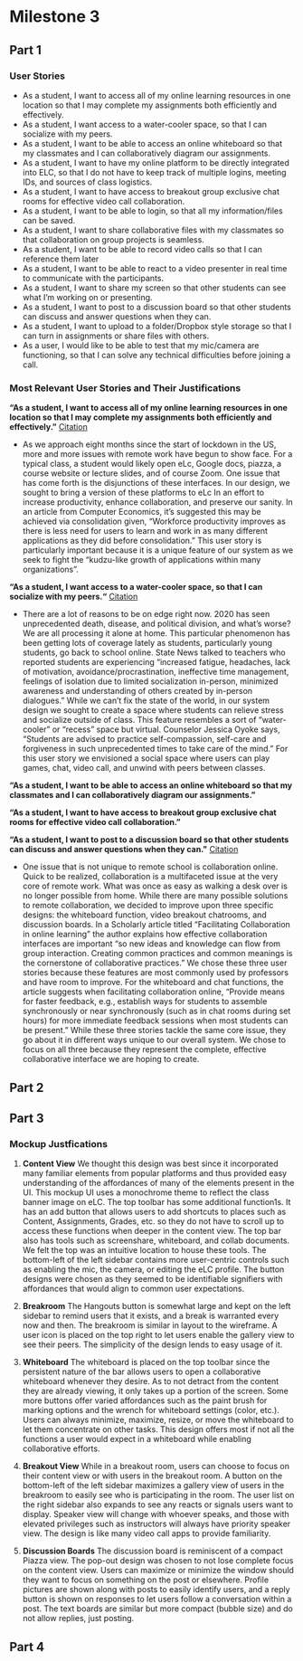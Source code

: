 # Milestone 3

## Part 1
### User Stories

* As a student, I want to access all of my online learning resources in one location so that I may complete my assignments both efficiently and effectively.
* As a student, I want access to a water-cooler space, so that I can socialize with my peers.
* As a student, I want to be able to access an online whiteboard so that my classmates and I can collaboratively diagram our assignments. 
* As a student, I want to have my online platform to be directly integrated into ELC, so that I do not have to keep track of multiple logins, meeting IDs, and sources of class  logistics. 
* As a  student, I want to have access to breakout group exclusive chat rooms for effective video call collaboration.
* As a student, I want to be able to login, so that all my information/files can be saved.
* As a student, I want to share collaborative files with my classmates so that collaboration on group projects is seamless.
* As a student, I want to be able to record video calls so that I can reference them later
* As a student, I want to be able to react to a video presenter in real time to communicate with the participants.
* As a student, I want to share my screen so that other students can see what I’m working on or presenting.
* As a student, I want to post to a discussion board so that other students can discuss and answer questions when they can.
* As a student, I want to upload to a folder/Dropbox style storage so that I can turn in assignments or share files with others.
* As a user, I would like to be able to test that my mic/camera are functioning, so that I can solve any technical difficulties before joining a call.

### Most Relevant User Stories and Their Justifications

**“As a student, I want to access all of my online learning resources in one location so that I may complete my assignments both efficiently and effectively.”**
[Citation](https://www.computereconomics.com/article.cfm?id=1287)

* As we approach eight months since the start of lockdown in the US, more and more issues with remote work have begun to show face. For a typical class, a student would likely open eLc, Google docs, piazza, a course website or lecture slides, and of course Zoom. One issue that has come forth is the disjunctions of these interfaces. In our design, we sought to bring a version of these platforms to eLc In an effort to increase productivity, enhance collaboration, and preserve our sanity. In an article from Computer Economics, it’s suggested  this may be achieved via consolidation given, “Workforce productivity improves as there is less need for users to learn and work in as many different applications as they did before consolidation.” This user story is particularly important because it is a unique feature of our system as we seek to fight the “kudzu-like growth of applications within many organizations”.

**“As a student, I want access to a water-cooler space, so that I can socialize with my peers.“**
[Citation](https://statenews.com/article/2020/07/students-share-impact-of-online-classes-on-their-mental-health?ct=content_open&cv=cbox_latest#:~:text=Having%20felt%20alone%20from%20the,a%20downfall%20of%20online%20courses.&text=%E2%80%9CDoing%20the%20online%20class%20by,harder%20to%20take%20care%20of.%E2%80%9D)

* There are a lot of reasons to be on edge right now. 2020 has seen unprecedented death, disease, and political division, and what’s worse? We are all processing it alone at home. This particular phenomenon has been getting lots of coverage lately as students, particularly young students, go back to school online. State News talked to teachers who reported students are experiencing “increased fatigue, headaches, lack of motivation, avoidance/procrastination, ineffective time management, feelings of isolation due to limited socialization in-person, minimized awareness and understanding of others created by in-person dialogues.” While we can’t fix the state of the world, in our system design we sought to create a space where students can relieve stress and socialize outside of class. This feature resembles a sort of “water-cooler” or “recess” space but virtual. Counselor Jessica Oyoke says, “Students are advised to practice self-compassion, self-care and forgiveness in such unprecedented times to take care of the mind.” For this user story we envisioned a social space where users can play games, chat, video call, and unwind with peers between classes. 

**“As a student, I want to be able to access an online whiteboard so that my classmates and I can collaboratively diagram our assignments.”**

**“As a  student, I want to have access to breakout group exclusive chat rooms for effective video call collaboration.”**

**“As a student, I want to post to a discussion board so that other students can discuss and answer questions when they can."**
[Citation](http://citeseerx.ist.psu.edu/viewdoc/download?doi=10.1.1.104.2245&rep=rep1&type=pdf)

* One issue that is not unique to remote school is collaboration online. Quick to be realized, collaboration is a multifaceted issue at the very core of remote work. What was once as easy as walking a desk over is no longer possible from home. While there are many possible solutions to remote collaboration, we decided to improve upon three specific designs: the whiteboard function, video breakout chatrooms, and discussion boards. In a Scholarly article titled “Facilitating Collaboration in online learning” the author explains how effective collaboration interfaces are important “so new ideas and knowledge can flow from group interaction. Creating common practices and common meanings is the cornerstone of collaborative practices.” We chose these three user stories because these features are most commonly used by professors and have room to improve. For the whiteboard and chat functions, the article suggests when facilitating collaboration online, “Provide means for faster feedback, e.g., establish ways for students to assemble synchronously or near synchronously (such as in chat rooms during set hours) for more immediate feedback sessions when most students can be present.” While these three stories tackle the same core issue, they go about it in different ways unique to our overall system. We chose to focus on all three because they represent the complete, effective collaborative interface we are hoping to create. 

## Part 2

## Part 3

### Mockup Justfications

1. **Content View** We thought this design was best since it incorporated many familiar elements from popular platforms and thus provided easy understanding of the affordances of many of the elements present in the UI. This mockup UI uses a monochrome theme to reflect the class banner image on eLC. The top toolbar has some additional function1s. It has an add button that allows users to add shortcuts to places such as Content, Assignments, Grades, etc. so they do not have to scroll up to access these functions when deeper in the content view. The top bar also has tools such as screenshare, whiteboard, and collab documents. We felt the top was an intuitive location to house these tools. The bottom-left of the left sidebar contains more user-centric controls such as enabling the mic, the camera, or editing the eLC profile. The button designs were chosen as they seemed to be identifiable signifiers with affordances that would align to common user expectations.



2. **Breakroom** The Hangouts button is somewhat large and kept on the left sidebar to remind users that it exists, and a break is warranted every now and then. The breakroom is similar in layout to the wireframe. A user icon is placed on the top right to let users enable the gallery view to see their peers. The simplicity of the design lends to easy usage of it.

3. **Whiteboard** The whiteboard is placed on the top toolbar since the persistent nature of the bar allows users to open a collaborative whiteboard whenever they desire. As to not detract from the content they are already viewing, it only takes up a portion of the screen. Some more buttons offer varied affordances such as the paint brush for marking options and the wrench for whiteboard settings (color, etc.). Users can always minimize, maximize, resize, or move the whiteboard to let them concentrate on other tasks. This design offers most if not all the functions a user would expect in a whiteboard while enabling collaborative efforts.


4. **Breakout View** While in a breakout room, users can choose to focus on their content view or with users in the breakout room. A button on the bottom-left of the left sidebar maximizes a gallery view of users in the breakroom to easily see who is participating in the room. The user list on the right sidebar also expands to see any reacts or signals users want to display. Speaker view will change with whoever speaks, and those with elevated privileges such as instructors will always have priority speaker view. The design is like many video call apps to provide familiarity.


5. **Discussion Boards** The discussion board is reminiscent of a compact Piazza view. The pop-out design was chosen to not lose complete focus on the content view. Users can maximize or minimize the window should they want to focus on something on the post or elsewhere. Profile pictures are shown along with posts to easily identify users, and a reply button is shown on responses to let users follow a conversation within a post. The text boards are similar but more compact (bubble size) and do not allow replies, just posting.



## Part 4